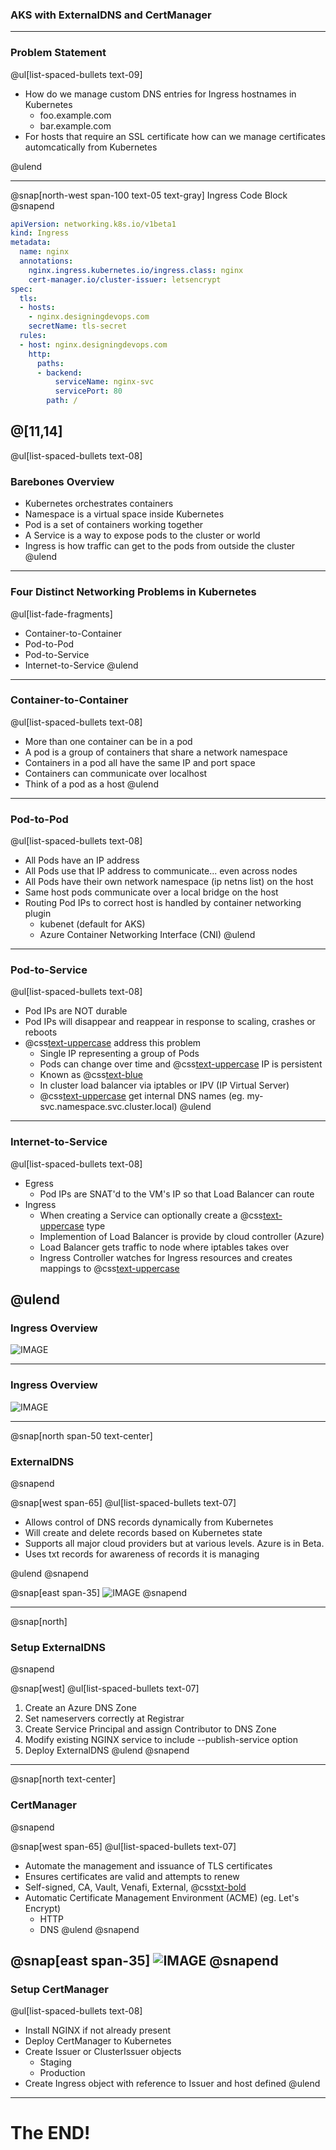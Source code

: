 ### AKS with ExternalDNS and CertManager
---

### Problem Statement

@ul[list-spaced-bullets text-09]
- How do we manage custom DNS entries for Ingress hostnames in Kubernetes
    - foo.example.com
    - bar.example.com
- For hosts that require an SSL certificate how can we manage certificates automcatically from Kubernetes

@ulend

---

@snap[north-west span-100 text-05 text-gray]
Ingress Code Block
@snapend

```yaml
apiVersion: networking.k8s.io/v1beta1
kind: Ingress
metadata:
  name: nginx
  annotations:
    nginx.ingress.kubernetes.io/ingress.class: nginx
    cert-manager.io/cluster-issuer: letsencrypt
spec:
  tls:
  - hosts:
    - nginx.designingdevops.com
    secretName: tls-secret
  rules:
  - host: nginx.designingdevops.com
    http:
      paths:
      - backend:
          serviceName: nginx-svc
          servicePort: 80
        path: /
```
@[11,14]
---
@ul[list-spaced-bullets text-08]
### Barebones Overview
- Kubernetes orchestrates containers
- Namespace is a virtual space inside Kubernetes
- Pod is a set of containers working together
- A Service is a way to expose pods to the cluster or world
- Ingress is how traffic can get to the pods from outside the cluster
@ulend

---
### Four Distinct Networking Problems in Kubernetes
@ul[list-fade-fragments]
- Container-to-Container 
- Pod-to-Pod
- Pod-to-Service
- Internet-to-Service
@ulend

---

### Container-to-Container
@ul[list-spaced-bullets text-08]
- More than one container can be in a pod
- A pod is a group of containers that share a network namespace
- Containers in a pod all have the same IP and port space
- Containers can communicate over localhost
- Think of a pod as a host
@ulend

---

### Pod-to-Pod
@ul[list-spaced-bullets text-08]
- All Pods have an IP address
- All Pods use that IP address to communicate... even across nodes
- All Pods have their own network namespace (ip netns list) on the host
- Same host pods communicate over a local bridge on the host
- Routing Pod IPs to correct host is handled by container networking plugin
    - kubenet (default for AKS)
    - Azure Container Networking Interface (CNI)
@ulend
---

### Pod-to-Service
@ul[list-spaced-bullets text-08]
- Pod IPs are NOT durable
- Pod IPs will disappear and reappear in response to scaling, crashes or reboots
- @css[text-uppercase](Services) address this problem
    - Single IP representing a group of Pods
    - Pods can change over time and @css[text-uppercase](service) IP is persistent
    - Known as @css[text-blue](ClusterIP)
    - In cluster load balancer via iptables or IPV (IP Virtual Server)
    - @css[text-uppercase](Services) get internal DNS names (eg. my-svc.namespace.svc.cluster.local)
@ulend

---

### Internet-to-Service
@ul[list-spaced-bullets text-08]
- Egress
    - Pod IPs are SNAT'd to the VM's IP so that Load Balancer can route
- Ingress
    - When creating a Service can optionally create a @css[text-uppercase](LoadBalancer) type 
    - Implemention of Load Balancer is provide by cloud controller (Azure)
    - Load Balancer gets traffic to node where iptables takes over
    - Ingress Controller watches for Ingress resources and creates mappings to @css[text-uppercase](services)
    
@ulend
---

### Ingress Overview

![IMAGE](assets/img/ingress.png)

---

### Ingress Overview

![IMAGE](assets/img/ingress-obj.png)

---

@snap[north span-50 text-center]
### ExternalDNS
@snapend

@snap[west span-65]
@ul[list-spaced-bullets text-07]
- Allows control of DNS records dynamically from Kubernetes
- Will create and delete records based on Kubernetes state
- Supports all major cloud providers but at various levels.  Azure is in Beta.
- Uses txt records for awareness of records it is managing 

@ulend
@snapend

@snap[east span-35]
![IMAGE](assets/img/dns.png)
@snapend

---
@snap[north]
### Setup ExternalDNS
@snapend

@snap[west]
@ul[list-spaced-bullets text-07]
1. Create an Azure DNS Zone
1. Set nameservers correctly at Registrar
1. Create Service Principal and assign Contributor to DNS Zone
1. Modify existing NGINX service to include --publish-service option
1. Deploy ExternalDNS
@ulend
@snapend

---
@snap[north text-center]
### CertManager
@snapend

@snap[west span-65]
@ul[list-spaced-bullets text-07]
- Automate the management and issuance of TLS certificates
- Ensures certificates are valid and attempts to renew
- Self-signed, CA, Vault, Venafi, External, @css[txt-bold](ACME) 
- Automatic Certificate Management Environment (ACME) (eg. Let's Encrypt)
    - HTTP
    - DNS
@ulend
@snapend

@snap[east span-35]
![IMAGE](assets/img/cert.png)
@snapend
---

### Setup CertManager
@ul[list-spaced-bullets text-08]
- Install NGINX if not already present
- Deploy CertManager to Kubernetes
- Create Issuer or ClusterIssuer objects 
    - Staging
    - Production
- Create Ingress object with reference to Issuer and host defined
@ulend
---    

# The END!
